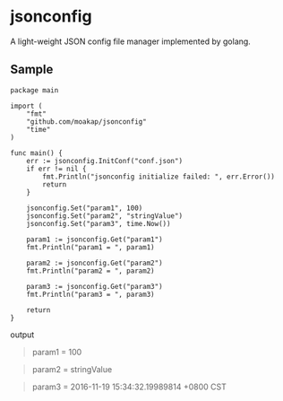 # jsonconfig
A light-weight JSON config file manager implemented by golang.

## Sample
```
package main

import (
	"fmt"
	"github.com/moakap/jsonconfig"
	"time"
)

func main() {
	err := jsonconfig.InitConf("conf.json")
	if err != nil {
		fmt.Println("jsonconfig initialize failed: ", err.Error())
		return
	}

	jsonconfig.Set("param1", 100)
	jsonconfig.Set("param2", "stringValue")
	jsonconfig.Set("param3", time.Now())

	param1 := jsonconfig.Get("param1")
	fmt.Println("param1 = ", param1)

	param2 := jsonconfig.Get("param2")
	fmt.Println("param2 = ", param2)

	param3 := jsonconfig.Get("param3")
	fmt.Println("param3 = ", param3)

	return
}

```
output
> param1 =  100

> param2 =  stringValue

> param3 =  2016-11-19 15:34:32.19989814 +0800 CST
